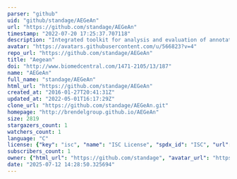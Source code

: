 ```yaml
---
parser: "github"
uid: "github/standage/AEGeAn"
url: "https://github.com/standage/AEGeAn"
timestamp: "2022-07-20 17:25:37.707118"
description: "Integrated toolkit for analysis and evaluation of annotated genomes"
avatar: "https://avatars.githubusercontent.com/u/566823?v=4"
repo_url: "https://github.com/standage/AEGeAn"
title: "Aegean"
doi: "http://www.biomedcentral.com/1471-2105/13/187"
name: "AEGeAn"
full_name: "standage/AEGeAn"
html_url: "https://github.com/standage/AEGeAn"
created_at: "2016-01-27T20:41:31Z"
updated_at: "2022-05-01T16:17:29Z"
clone_url: "https://github.com/standage/AEGeAn.git"
homepage: "http://brendelgroup.github.io/AEGeAn"
size: 2819
stargazers_count: 1
watchers_count: 1
language: "C"
license: {"key": "isc", "name": "ISC License", "spdx_id": "ISC", "url": "https://api.github.com/licenses/isc", "node_id": "MDc6TGljZW5zZTEw"}
subscribers_count: 1
owner: {"html_url": "https://github.com/standage", "avatar_url": "https://avatars.githubusercontent.com/u/566823?v=4", "login": "standage", "type": "User"}
date: "2025-07-12 14:28:50.325694"
---
```

